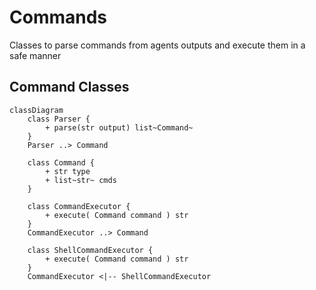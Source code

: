 # Commands

Classes to parse commands from agents outputs and execute them in a safe manner

## Command Classes

```mermaid
classDiagram
    class Parser {
        + parse(str output) list~Command~
    }
    Parser ..> Command

    class Command {
        + str type
        + list~str~ cmds
    }

    class CommandExecutor {
        + execute( Command command ) str
    }
    CommandExecutor ..> Command

    class ShellCommandExecutor {
        + execute( Command command ) str
    }
    CommandExecutor <|-- ShellCommandExecutor
```
